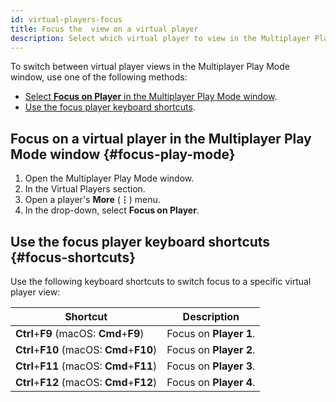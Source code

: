 ```yaml
---
id: virtual-players-focus
title: Focus the  view on a virtual player
description: Select which virtual player to view in the Multiplayer Play Mode window.
---
```


To switch between virtual player views in the Multiplayer Play Mode window, use one of the following methods:

* [Select **Focus on Player** in the Multiplayer Play Mode window](#focus-play-mode).
* [Use the focus player keyboard shortcuts](#focus-shortcuts).

## Focus on a virtual player in the Multiplayer Play Mode window {#focus-play-mode}

1. Open the Multiplayer Play Mode window.
2. In the Virtual Players section.
3. Open a player's **More** (**⋮**) menu.
4. In the drop-down, select **Focus on Player**.

## Use the focus player keyboard shortcuts {#focus-shortcuts}

Use the following keyboard shortcuts to switch focus to a specific virtual player view:

<!--
<div className="table-columns-plain" >
| Shortcut | Description |
</div>
-->

| **Shortcut**                              | **Description**           |
|-------------------------------------------|---------------------------|
| **Ctrl**+**F9** (macOS: **Cmd**+**F9**)   |  Focus on **Player 1**.   |
| **Ctrl**+**F10** (macOS: **Cmd**+**F10**) |  Focus on **Player 2**.   |
| **Ctrl**+**F11** (macOS: **Cmd**+**F11**) |  Focus on **Player 3**.   |
| **Ctrl**+**F12** (macOS: **Cmd**+**F12**) |  Focus on **Player 4**.   |